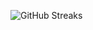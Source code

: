 ![GitHub Streaks](https://github-streaks-mqc9.onrender.com/streak/happilli/image?theme=midnight&cache_bust=1743017078)
